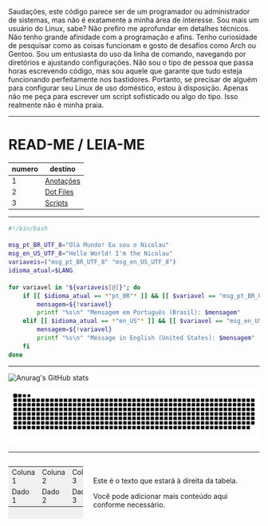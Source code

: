 Saudações, este código parece ser de um programador ou administrador de sistemas, mas não é exatamente a minha área de interesse. Sou mais um usuário do Linux, sabe? Não prefiro me aprofundar em detalhes técnicos. Não tenho grande afinidade com a programação e afins. Tenho curiosidade de pesquisar como as coisas funcionam e gosto de desafios como Arch ou Gentoo. Sou um entusiasta do uso da linha de comando, navegando por diretórios e ajustando configurações. Não sou o tipo de pessoa que passa horas escrevendo código, mas sou aquele que garante que tudo esteja funcionando perfeitamente nos bastidores. Portanto, se precisar de alguém para configurar seu Linux de uso doméstico, estou à disposição. Apenas não me peça para escrever um script sofisticado ou algo do tipo. Isso realmente não é minha praia.

---

# **READ-ME / LEIA-ME**

| numero | destino|
|---|---|
| 1 | [ Anotações ](https://github.com/kolyasik-inc/nicolau-anotacoes) |
| 2 | [ Dot Files](https://github.com/kolyasik-inc/nicolau-dotfiles) |
| 3 | [ Scripts ](https://github.com/kolyasik-inc/nicolau-scripts) |


---

```bash
#!/bin/bash

msg_pt_BR_UTF_8="Olà Mundo! Eu sou o Nicolau"
msg_en_US_UTF_8="Hello World! I'm the Nicolau"
variaveis=("msg_pt_BR_UTF_8" "msg_en_US_UTF_8")
idioma_atual=$LANG

for variavel in "${variaveis[@]}"; do
    if [[ $idioma_atual == *"pt_BR"* ]] && [[ $variavel == "msg_pt_BR_UTF_8" ]]; then
        mensagem=${!variavel}
        printf "%s\n" "Mensagem em Português (Brasil): $mensagem"
    elif [[ $idioma_atual == *"en_US"* ]] && [[ $variavel == "msg_en_US_UTF_8" ]]; then
        mensagem=${!variavel}
        printf "%s\n" "Message in English (United States): $mensagem"
    fi
done
```

---

![Anurag's GitHub stats](https://github-readme-stats.vercel.app/api?username=kolyasik-inc&show_icons=true&theme=transparent&show=reviews,discussions_started,discussions_answered,prs_merged,prs_merged_percentage)
 
<picture>
  <source
    media="(prefers-color-scheme: dark)"
    srcset="https://raw.githubusercontent.com/platane/snk/output/github-contribution-grid-snake-dark.svg"
  />
  <source
    media="(prefers-color-scheme: light)"
    srcset="https://raw.githubusercontent.com/platane/snk/output/github-contribution-grid-snake.svg"
  />
  <img
    alt="github contribution grid snake animation"
    src="https://raw.githubusercontent.com/platane/snk/output/github-contribution-grid-snake.svg"
  />
</picture>

<!--
<div>
  <a href="https://www.youtube.com/channel/UCEzUJF1OH0n6dnPIXe5hpCg" target="_blank"><img src="https://img.shields.io/badge/YouTube-FF0000?style=for-the-badge&logo=youtube&logoColor=white" target="_blank"></a>
  <a href="https://instagram.com/nicolaslopes.inc" target="_blank"><img src="https://img.shields.io/badge/-Instagram-%23E4405F?style=for-the-badge&logo=instagram&logoColor=white" target="_blank"></a>
 	<a href="https://www.twitch.tv/oryvny" target="_blank"><img src="https://img.shields.io/badge/Twitch-9146FF?style=for-the-badge&logo=twitch&logoColor=white" target="_blank"></a>
  <a href="https://www.linkedin.com/in/" target="_blank"><img src="https://img.shields.io/badge/-LinkedIn-%230077B5?style=for-the-badge&logo=linkedin&logoColor=white" target="_blank"></a> 
  </div> 
 -->

---

<div class="container" style="display: flex;">
    <table class="sidebar" style="width: 200px; background-color: #f0f0f0;">
        <tr>
            <td>Coluna 1</td>
                <td>Coluna 2</td>
                <td>Coluna 3</td>
        </tr>
        <tr>
            <td>Dado 1</td>
            <td>Dado 2</td>
            <td>Dado 3</td>
        </tr>
<!-- Adicione mais linhas conforme necessário -->
    </table>
    <div class="content" style="flex-grow: 1; padding: 20px;">
        <p>Este é o texto que estará à direita da tabela.</p>
        <p>Você pode adicionar mais conteúdo aqui conforme necessário.</p>
    </div>
</div>
